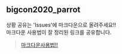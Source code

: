## bigcon2020_parrot

상황 공유는 'Issues'에 마크다운으로 올려주세요!!\
마크다운 사용법이 잘 정리된 링크를 공유합니다.
>[마크다운사용법!!](https://heropy.blog/2017/09/30/markdown/)
